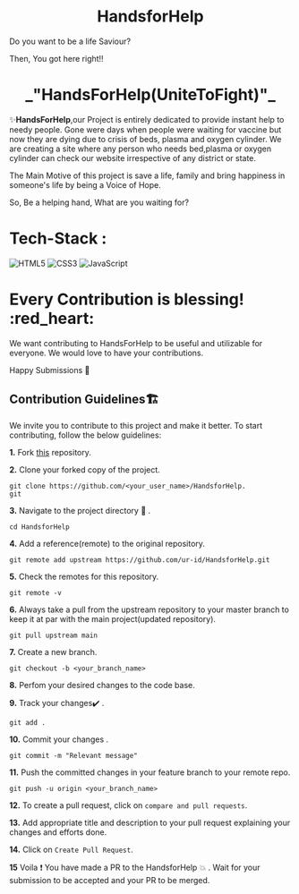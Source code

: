 
<h1 align="center">HandsforHelp</h1>

<!-- <p align="center"><img src="" width = 40%></p> some image related to covid will be added later-->

Do you want to be a life Saviour?

Then, You got here right!! 

<h1 align="center"> _"HandsForHelp(UniteToFight)"_ </h1>

✨**HandsForHelp**,our Project is entirely dedicated to provide instant help to needy people. Gone were days when people were waiting for vaccine but now they are dying due to crisis of beds, plasma and oxygen cylinder. We are creating a site where any person who needs bed,plasma or oxygen cylinder can check our website irrespective of any district or state.


The Main Motive of this project is save a life, family and bring happiness in someone's life by being a Voice of Hope.


So, Be a helping hand, What are you waiting for?



# Tech-Stack :
<img alt="HTML5" src="https://img.shields.io/badge/html5%20-%23E34F26.svg?&style=for-the-badge&logo=html5&logoColor=white"/> <img alt="CSS3" src="https://img.shields.io/badge/css3%20-%231572B6.svg?&style=for-the-badge&logo=css3&logoColor=white"/> <img alt="JavaScript" src="https://img.shields.io/badge/javascript%20-%23323330.svg?&style=for-the-badge&logo=javascript&logoColor=%23F7DF1E"/>

# Every Contribution is blessing! :red_heart:

We want contributing to HandsForHelp to be useful and utilizable for everyone. We would love to have your contributions.

Happy Submissions :slightly_smiling_face:

## Contribution Guidelines🏗

We invite you to contribute to this project and make it better. 
To start contributing, follow the below guidelines: 

**1.**  Fork [this](https://github.com/TaruGuardians/HandsforHelp.git) repository.

**2.**  Clone your forked copy of the project.

```
git clone https://github.com/<your_user_name>/HandsforHelp.
git
```

**3.** Navigate to the project directory :file_folder: .

```
cd HandsforHelp
```

**4.** Add a reference(remote) to the original repository.

```
git remote add upstream https://github.com/ur-id/HandsforHelp.git 
```

**5.** Check the remotes for this repository.

```
git remote -v
```

**6.** Always take a pull from the upstream repository to your master branch to keep it at par with the main project(updated repository).

```
git pull upstream main
```

**7.** Create a new branch.

```
git checkout -b <your_branch_name>
```

**8.** Perfom your desired changes to the code base.

**9.** Track your changes:heavy_check_mark: .

```
git add . 
```

**10.** Commit your changes .

```
git commit -m "Relevant message"
```

**11.** Push the committed changes in your feature branch to your remote repo.

```
git push -u origin <your_branch_name>
```

**12.** To create a pull request, click on `compare and pull requests`.

**13.** Add appropriate title and description to your pull request explaining your changes and efforts done.

**14.** Click on `Create Pull Request`.


**15** Voila :exclamation: You have made a PR to the HandsforHelp :boom: . Wait for your submission to be accepted and your PR to be merged.

###



